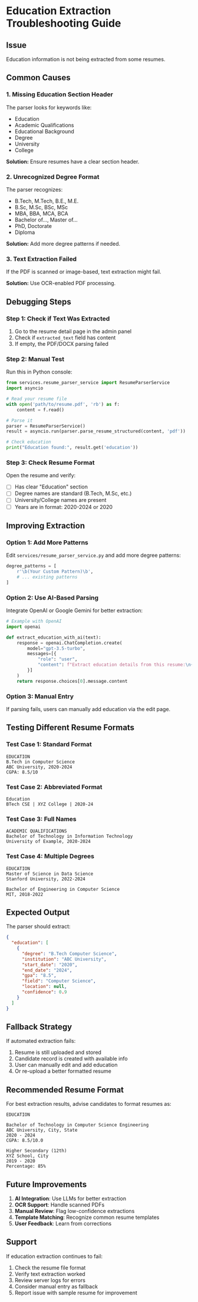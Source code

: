 # Education Extraction Troubleshooting Guide

## Issue
Education information is not being extracted from some resumes.

## Common Causes

### 1. **Missing Education Section Header**
The parser looks for keywords like:
- Education
- Academic Qualifications
- Educational Background
- Degree
- University
- College

**Solution:** Ensure resumes have a clear section header.

### 2. **Unrecognized Degree Format**
The parser recognizes:
- B.Tech, M.Tech, B.E., M.E.
- B.Sc, M.Sc, BSc, MSc
- MBA, BBA, MCA, BCA
- Bachelor of..., Master of...
- PhD, Doctorate
- Diploma

**Solution:** Add more degree patterns if needed.

### 3. **Text Extraction Failed**
If the PDF is scanned or image-based, text extraction might fail.

**Solution:** Use OCR-enabled PDF processing.

## Debugging Steps

### Step 1: Check if Text Was Extracted
1. Go to the resume detail page in the admin panel
2. Check if `extracted_text` field has content
3. If empty, the PDF/DOCX parsing failed

### Step 2: Manual Test
Run this in Python console:

```python
from services.resume_parser_service import ResumeParserService
import asyncio

# Read your resume file
with open('path/to/resume.pdf', 'rb') as f:
    content = f.read()

# Parse it
parser = ResumeParserService()
result = asyncio.run(parser.parse_resume_structured(content, 'pdf'))

# Check education
print("Education found:", result.get('education'))
```

### Step 3: Check Resume Format
Open the resume and verify:
- [ ] Has clear "Education" section
- [ ] Degree names are standard (B.Tech, M.Sc, etc.)
- [ ] University/College names are present
- [ ] Years are in format: 2020-2024 or 2020

## Improving Extraction

### Option 1: Add More Patterns
Edit `services/resume_parser_service.py` and add more degree patterns:

```python
degree_patterns = [
    r'\b(Your Custom Pattern)\b',
    # ... existing patterns
]
```

### Option 2: Use AI-Based Parsing
Integrate OpenAI or Google Gemini for better extraction:

```python
# Example with OpenAI
import openai

def extract_education_with_ai(text):
    response = openai.ChatCompletion.create(
        model="gpt-3.5-turbo",
        messages=[{
            "role": "user",
            "content": f"Extract education details from this resume:\n{text}"
        }]
    )
    return response.choices[0].message.content
```

### Option 3: Manual Entry
If parsing fails, users can manually add education via the edit page.

## Testing Different Resume Formats

### Test Case 1: Standard Format
```
EDUCATION
B.Tech in Computer Science
ABC University, 2020-2024
CGPA: 8.5/10
```

### Test Case 2: Abbreviated Format
```
Education
BTech CSE | XYZ College | 2020-24
```

### Test Case 3: Full Names
```
ACADEMIC QUALIFICATIONS
Bachelor of Technology in Information Technology
University of Example, 2020-2024
```

### Test Case 4: Multiple Degrees
```
EDUCATION
Master of Science in Data Science
Stanford University, 2022-2024

Bachelor of Engineering in Computer Science
MIT, 2018-2022
```

## Expected Output

The parser should extract:
```json
{
  "education": [
    {
      "degree": "B.Tech Computer Science",
      "institution": "ABC University",
      "start_date": "2020",
      "end_date": "2024",
      "gpa": "8.5",
      "field": "Computer Science",
      "location": null,
      "confidence": 0.9
    }
  ]
}
```

## Fallback Strategy

If automated extraction fails:
1. Resume is still uploaded and stored
2. Candidate record is created with available info
3. User can manually edit and add education
4. Or re-upload a better formatted resume

## Recommended Resume Format

For best extraction results, advise candidates to format resumes as:

```
EDUCATION

Bachelor of Technology in Computer Science Engineering
ABC University, City, State
2020 - 2024
CGPA: 8.5/10.0

Higher Secondary (12th)
XYZ School, City
2019 - 2020
Percentage: 85%
```

## Future Improvements

1. **AI Integration**: Use LLMs for better extraction
2. **OCR Support**: Handle scanned PDFs
3. **Manual Review**: Flag low-confidence extractions
4. **Template Matching**: Recognize common resume templates
5. **User Feedback**: Learn from corrections

## Support

If education extraction continues to fail:
1. Check the resume file format
2. Verify text extraction worked
3. Review server logs for errors
4. Consider manual entry as fallback
5. Report issue with sample resume for improvement
